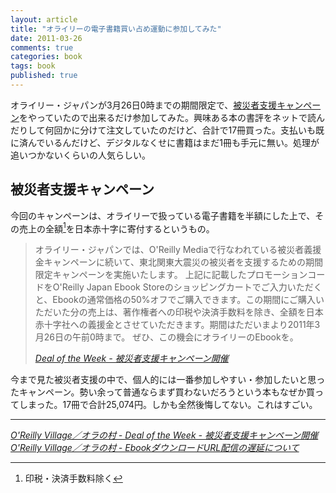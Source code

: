 ```yaml
---
layout: article
title: "オライリーの電子書籍買い占め運動に参加してみた"
date: 2011-03-26
comments: true
categories: book
tags: book
published: true
---
```


オライリー・ジャパンが3月26日0時までの期間限定で、[被災者支援キャンペーン](http://www.oreilly.co.jp/editors/archives/2011/03/deal-of-the-days-support-disater-relief.html)をやっていたので出来るだけ参加してみた。興味ある本の書評をネットで読んだりして何回かに分けて注文していたのだけど、合計で17冊買った。支払いも既に済んでいるんだけど、デジタルなくせに書籍はまだ1冊も手元に無い。処理が追いつかないくらいの人気らしい。

<!-- READMORE -->


## 被災者支援キャンペーン

今回のキャンペーンは、オライリーで扱っている電子書籍を半額にした上で、その売上の全額[^1]を日本赤十字に寄付するというもの。

> オライリー・ジャパンでは、O'Reilly Mediaで行なわれている被災者義援金キャンペーンに続いて、東北関東大震災の被災者を支援するための期間限定キャンペーンを実施いたします。
上記に記載したプロモーションコードをO'Reilly Japan Ebook Storeのショッピングカートでご入力いただくと、Ebookの通常価格の50%オフでご購入できます。この期間にご購入いただいた分の売上は、著作権者への印税や決済手数料を除き、全額を日本赤十字社への義援金とさせていただきます。期間はただいまより2011年3月26日の午前0時まで。
> ぜひ、この機会にオライリーのEbookを。
>
> <cite>[Deal of the Week - 被災者支援キャンペーン開催](http://www.oreilly.co.jp/editors/archives/2011/03/deal-of-the-days-support-disater-relief.html)</cite>

今まで見た被災者支援の中で、個人的には一番参加しやすい・参加したいと思ったキャンペーン。勢い余って普通ならまず買わないだろうという本もなぜか買ってしまった。17冊で合計25,074円。しかも全然後悔してない。これはすごい。

* * *

<cite>[O'Reilly Village／オラの村 - Deal of the Week - 被災者支援キャンペーン開催](http://www.oreilly.co.jp/editors/archives/2011/03/deal-of-the-days-support-disater-relief.html)</cite>
<cite>[O'Reilly Village／オラの村 - EbookダウンロードURL配信の遅延について](http://www.oreilly.co.jp/editors/archives/2011/03/ann-ebook-notification-delay.html)</cite>

[^1]: 印税・決済手数料除く
